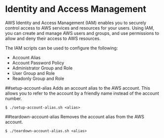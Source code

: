 Identity and Access Management
===
AWS Identity and Access Management (IAM) enables you to securely control access to AWS services and resources for your users. Using IAM, you can create and manage AWS users and groups, and use permissions to allow and deny their access to AWS resources.

The IAM scripts can be used to configure the following:
* Account Alias
* Account Password Policy
* Administrator Group and Role
* User Group and Role
* Readonly Group and Role

##setup-account-alias
Adds an account alias to the AWS account.  This allows you to refer to the account by a friendly name instead of the account number.

    $ ./setup-account-alias.sh <alias>
    
##teardown-account-alias
Removes the account alias from the AWS account.

    $ ./teardown-account-alias.sh <alias>
